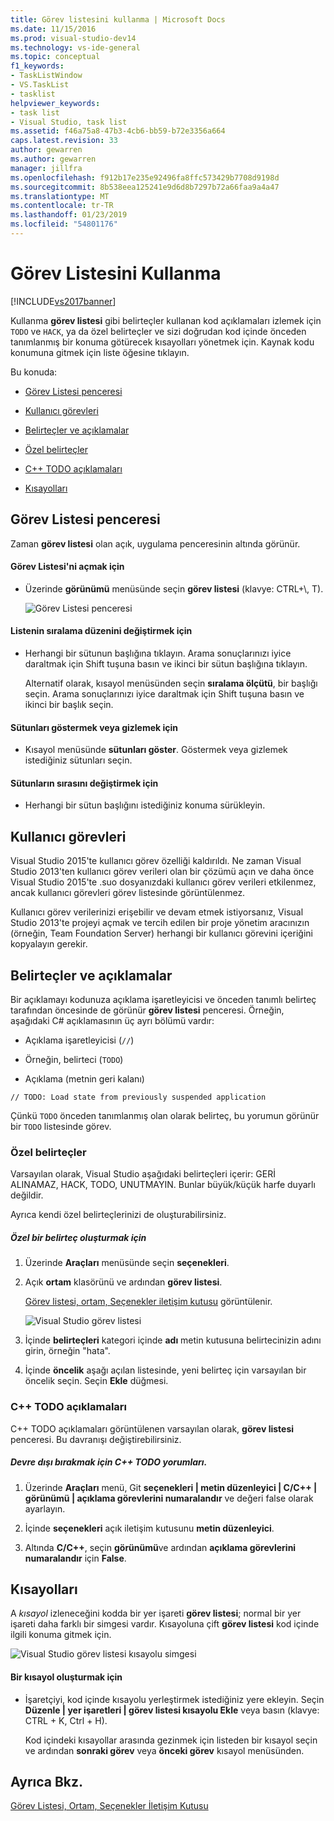 ```yaml
---
title: Görev listesini kullanma | Microsoft Docs
ms.date: 11/15/2016
ms.prod: visual-studio-dev14
ms.technology: vs-ide-general
ms.topic: conceptual
f1_keywords:
- TaskListWindow
- VS.TaskList
- tasklist
helpviewer_keywords:
- task list
- Visual Studio, task list
ms.assetid: f46a75a8-47b3-4cb6-bb59-b72e3356a664
caps.latest.revision: 33
author: gewarren
ms.author: gewarren
manager: jillfra
ms.openlocfilehash: f912b17e235e92496fa8ffc573429b7708d9198d
ms.sourcegitcommit: 8b538eea125241e9d6d8b7297b72a66faa9a4a47
ms.translationtype: MT
ms.contentlocale: tr-TR
ms.lasthandoff: 01/23/2019
ms.locfileid: "54801176"
---
```

# <a name="using-the-task-list"></a>Görev Listesini Kullanma
[!INCLUDE[vs2017banner](../includes/vs2017banner.md)]

Kullanma **görev listesi** gibi belirteçler kullanan kod açıklamaları izlemek için `TODO` ve `HACK`, ya da özel belirteçler ve sizi doğrudan kod içinde önceden tanımlanmış bir konuma götürecek kısayolları yönetmek için. Kaynak kodu konumuna gitmek için liste öğesine tıklayın.  
  
 Bu konuda:  
  
-   [Görev Listesi penceresi](../ide/using-the-task-list.md#taskListWindow)  
  
-   [Kullanıcı görevleri](../ide/using-the-task-list.md#userTasks)  
  
-   [Belirteçler ve açıklamalar](../ide/using-the-task-list.md#tokensComments)  
  
-   [Özel belirteçler](../ide/using-the-task-list.md#customTokens)  
  
-   [C++ TODO açıklamaları](../ide/using-the-task-list.md#cppComments)  
  
-   [Kısayolları](../ide/using-the-task-list.md#shortcuts)  
  
##  <a name="taskListWindow"></a> Görev Listesi penceresi  
 Zaman **görev listesi** olan açık, uygulama penceresinin altında görünür.  
  
#### <a name="to-open-the-task-list"></a>Görev Listesi'ni açmak için  
  
-   Üzerinde **görünümü** menüsünde seçin **görev listesi** (klavye: CTRL+\\, T).  
  
     ![Görev Listesi penceresi](../ide/media/vs2015-task-list.png "vs2015_task_list")  
  
#### <a name="to-change-the-sort-order-of-the-list"></a>Listenin sıralama düzenini değiştirmek için  
  
-   Herhangi bir sütunun başlığına tıklayın. Arama sonuçlarınızı iyice daraltmak için Shift tuşuna basın ve ikinci bir sütun başlığına tıklayın.  
  
     Alternatif olarak, kısayol menüsünden seçin **sıralama ölçütü**, bir başlığı seçin. Arama sonuçlarınızı iyice daraltmak için Shift tuşuna basın ve ikinci bir başlık seçin.  
  
#### <a name="to-show-or-hide-columns"></a>Sütunları göstermek veya gizlemek için  
  
-   Kısayol menüsünde **sütunları göster**. Göstermek veya gizlemek istediğiniz sütunları seçin.  
  
#### <a name="to-change-the-order-of-the-columns"></a>Sütunların sırasını değiştirmek için  
  
-   Herhangi bir sütun başlığını istediğiniz konuma sürükleyin.  
  
##  <a name="userTasks"></a> Kullanıcı görevleri  
 Visual Studio 2015'te kullanıcı görev özelliği kaldırıldı. Ne zaman Visual Studio 2013'ten kullanıcı görev verileri olan bir çözümü açın ve daha önce Visual Studio 2015'te .suo dosyanızdaki kullanıcı görev verileri etkilenmez, ancak kullanıcı görevleri görev listesinde görüntülenmez.  
  
 Kullanıcı görev verilerinizi erişebilir ve devam etmek istiyorsanız, Visual Studio 2013'te projeyi açmak ve tercih edilen bir proje yönetim aracınızın (örneğin, Team Foundation Server) herhangi bir kullanıcı görevini içeriğini kopyalayın gerekir.  
  
##  <a name="tokensComments"></a> Belirteçler ve açıklamalar  
 Bir açıklamayı kodunuza açıklama işaretleyicisi ve önceden tanımlı belirteç tarafından öncesinde de görünür **görev listesi** penceresi. Örneğin, aşağıdaki C# açıklamasının üç ayrı bölümü vardır:  
  
-   Açıklama işaretleyicisi (`//`)  
  
-   Örneğin, belirteci (`TODO`)  
  
-   Açıklama (metnin geri kalanı)  
  
```  
// TODO: Load state from previously suspended application  
```  
  
 Çünkü `TODO` önceden tanımlanmış olan olarak belirteç, bu yorumun görünür bir `TODO` listesinde görev.  
  
###  <a name="customTokens"></a> Özel belirteçler  
 Varsayılan olarak, Visual Studio aşağıdaki belirteçleri içerir: GERİ ALINAMAZ, HACK, TODO, UNUTMAYIN. Bunlar büyük/küçük harfe duyarlı değildir.  
  
 Ayrıca kendi özel belirteçlerinizi de oluşturabilirsiniz.  
  
##### <a name="to-create-a-custom-token"></a>Özel bir belirteç oluşturmak için  
  
1.  Üzerinde **Araçları** menüsünde seçin **seçenekleri**.  
  
2.  Açık **ortam** klasörünü ve ardından **görev listesi**.  
  
     [Görev listesi, ortam, Seçenekler iletişim kutusu](../ide/reference/task-list-environment-options-dialog-box.md) görüntülenir.  
  
     ![Visual Studio görev listesi](../ide/media/vs2015-task-list-options.png "vs2015_task_list_options")  
  
3.  İçinde **belirteçleri** kategori içinde **adı** metin kutusuna belirtecinizin adını girin, örneğin "hata".  
  
4.  İçinde **öncelik** aşağı açılan listesinde, yeni belirteç için varsayılan bir öncelik seçin. Seçin **Ekle** düğmesi.  
  
###  <a name="cppComments"></a> C++ TODO açıklamaları  
 C++ TODO açıklamaları görüntülenen varsayılan olarak, **görev listesi** penceresi. Bu davranışı değiştirebilirsiniz.  
  
##### <a name="to-turn-off-c-todo-comments"></a>Devre dışı bırakmak için C++ TODO yorumları.  
  
1.  Üzerinde **Araçları** menü, Git **seçenekleri &#124; metin düzenleyici &#124; C/C++ &#124; görünümü &#124; açıklama görevlerini numaralandır** ve değeri false olarak ayarlayın.  
  
2.  İçinde **seçenekleri** açık iletişim kutusunu **metin düzenleyici**.  
  
3.  Altında **C/C++**, seçin **görünümü**ve ardından **açıklama görevlerini numaralandır** için **False**.  
  
##  <a name="shortcuts"></a> Kısayolları  
 A *kısayol* izleneceğini kodda bir yer işareti **görev listesi**; normal bir yer işareti daha farklı bir simgesi vardır. Kısayoluna çift **görev listesi** kod içinde ilgili konuma gitmek için.  
  
 ![Visual Studio görev listesi kısayolu simgesi](../ide/media/vs2015-task-list-bookmark.png "vs2015_task_list_bookmark")  
  
#### <a name="to-create-a-shortcut"></a>Bir kısayol oluşturmak için  
  
-   İşaretçiyi, kod içinde kısayolu yerleştirmek istediğiniz yere ekleyin. Seçin **Düzenle &#124; yer işaretleri &#124; görev listesi kısayolu Ekle** veya basın (klavye: CTRL + K, Ctrl + H).  
  
     Kod içindeki kısayollar arasında gezinmek için listeden bir kısayol seçin ve ardından **sonraki görev** veya **önceki görev** kısayol menüsünden.  
  
## <a name="see-also"></a>Ayrıca Bkz.  
 [Görev Listesi, Ortam, Seçenekler İletişim Kutusu](../ide/reference/task-list-environment-options-dialog-box.md)
